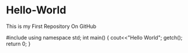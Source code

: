 # Hello-World
This is my First Repository On GitHub

#include <iostream>
using namespace std;
int main()
{
cout<<"Hello World";
getch();
return 0;
}

